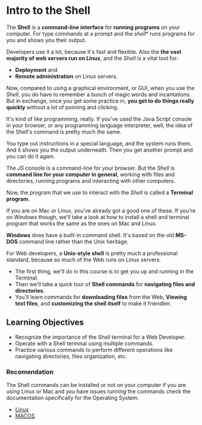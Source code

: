 # Intro to the Shell

The **Shell** is a **command-line interface** for **running programs** on your computer. For type commands at a prompt and the *shell** runs programs for you and shows you their output.

Developers use it a lot, because it's fast and flexible. Also the **the vast majority of web servers run on Linux**, and the *Shell* is a vital tool for:

- **Deployment** and
- **Remote administration** on Linux servers.

Now, compared to using a graphical environment, or GUI, when you use the *Shell*, you do have to remember a bunch of magic words and incantations. But in exchange, once you get some practice in, **you get to do things really quickly** without a lot of pointing and clicking.

It's kind of like programming, really. If you've used the Java Script console in your browser, or any programming language interpreter, well, the idea of the Shell's command is pretty much the same.

You type out instructions in a special language, and the system runs them. And it shows you the output underneath. Then you get another prompt and you can do it again.

The *JS* console is a command-line for your browser. But the *Shell* is **command line for your computer in general**, working with files and directories, running programs and interacting with other computers.

Now, the program that we use to interact with the *Shell* is called a **Terminal program**.

If you are on Mac or Linux, you've already got a good one of these. If you're on Windows though, we'll take a look at how to install a shell and terminal program that works the same as the ones on Mac and Linux.

**Windows** does have a built-in command shell. It's based on  the old **MS-DOS** command line rather than the Unix heritage.

For Web developers, a **Unix-style shell** is pretty much a professional standard, because so much of the Web runs on Linux servers.

- The first thing, we'll do in this course is to get you up and running in the Terminal.
- Then we'll take a quick tour of **Shell commands** for **navigating files and directories**.
- You'll learn commands for **downloading files** from the Web, **Viewing text files**, and **customizing the shell itself** to make it friendlier.

## Learning Objectives
- Recognize the importance of the Shell terminal for a Web Developer.
- Operate with a Shell terminal using multiple commands.
- Practice various commands to perform different operations like navigating directories, files organization, etc.

### Recomendation
The Shell commands can be installed or not on your computer if you are using Linux or Mac and you have issues running the commands check the documentation specifically for the Operating System.

- [Linux](https://ss64.com/bash/)
- [MACOS](https://github.com/0nn0/terminal-mac-cheatsheet)
